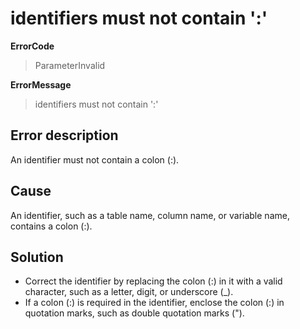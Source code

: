 # identifiers must not contain ':'

**ErrorCode**

> ParameterInvalid

**ErrorMessage**

> identifiers must not contain ':'

## Error description

An identifier must not contain a colon (:).

## Cause

An identifier, such as a table name, column name, or variable name, contains a colon (:).

## Solution

- Correct the identifier by replacing the colon (:) in it with a valid character, such as a letter, digit, or underscore (\_).
- If a colon (:) is required in the identifier, enclose the colon (:) in quotation marks, such as double quotation marks (").
